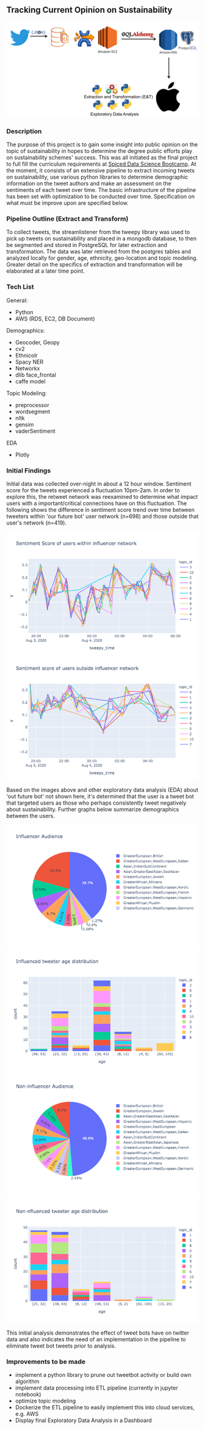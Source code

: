 ## Tracking Current Opinion on Sustainability

![pipeline_overview](images/pipeline_general.png)

### Description

The purpose of this project is to gain some insight into public opinion on the topic of sustainability in hopes to determine the degree public efforts play on sustainability schemes' success. This was all initiated as the final project to full fill the curriculum requirements at [Spiced Data Science Bootcamp](https://www.spiced-academy.com/en/program/data-science/berlin). At the moment, it consists of an extensive pipeline to extract incoming tweets on sustainability, use various python libraries to determine demographic information on the tweet authors and make an assessment on the sentiments of each tweet over time. The basic infrastructure of the pipeline has been set with optimization to be conducted over time. Specification on what must be improve upon are specified below.

### Pipeline Outline (Extract and Transform)

To collect tweets, the streamlistener from the tweepy library was used to pick up tweets on sustainability and placed in a mongodb database, to then be segmented and stored in PostgreSQL for later extraction and transformation. The data was later retrieved from the postgres tables and analyzed locally for gender, age, ethnicity, geo-location and topic modeling. Greater detail on the specifics of extraction and transformation will be elaborated at a later time point.

### Tech List

General:
- Python
- AWS (RDS, EC2, DB Document)

Demographics:
- Geocoder, Geopy
- cv2
- Ethnicolr
- Spacy NER
- Networkx
- dlib face_frontal
- caffe model

Topic Modeling:
- preprocessor
- wordsegment
- nltk
- gensim
- vaderSentiment

EDA
- Plotly


### Initial Findings

Initial data was collected over-night in about a 12 hour window. Sentiment score for the tweets experienced a fluctuation 10pm-2am. In order to explore this, the retweet network was reexamined to determine what impact users with a important/critical connections have on this fluctuation. The following shows the difference in sentiment score trend over time between tweeters within 'our future bot' user network (n=698) and those outside that user's network (n=419).

![influencer_timeline](images/influencer_timeline.png)
![non_influencer_timeline](images/non_influencer_timeline.png)

Based on the images above and other exploratory data analysis (EDA) about 'out future bot' not shown here, it's determined that the user is a tweet bot that targeted users as those who perhaps consistently tweet negatively about sustainability. Further graphs below summarize demographics between the users.

![influencer_race](images/influencer_ravce.png)
![influencer_age](images/influencer_age.png)
![non_influencer_race](images/non_influencer_race.png)
![non_influencer_age](images/non_influencer_age.png)

This initial analysis demonstrates the effect of tweet bots have on twitter data and also indicates the need of an implementation in the pipeline to eliminate tweet bot tweets prior to analysis.

### Improvements to be made

- implement a python library to prune out tweetbot activity or build own algorithm
- implement data processing into ETL pipeline (currently in jupyter notebook)
- optimize topic modeling
- Dockerize the ETL pipeline to easily implement this into cloud services, e.g. AWS
- Display final Exploratory Data Analysis in a Dashboard
